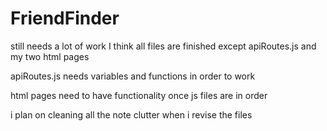 # FriendFinder

still needs a lot of work I think all files are finished
except apiRoutes.js and my two html pages

apiRoutes.js needs variables and functions in order to work

html pages need to have functionality once js files are in order

i plan on cleaning all the note clutter when i revise
the files
